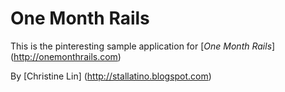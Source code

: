 # One Month Rails

This is the pinteresting sample application for [*One Month Rails*] (http://onemonthrails.com)

By [Christine Lin] (http://stallatino.blogspot.com)